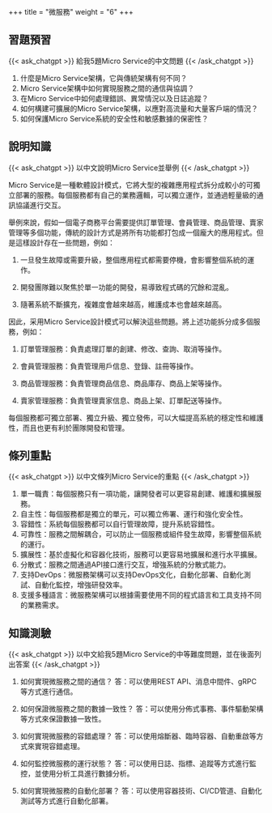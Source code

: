 +++
title = "微服務"
weight = "6"
+++
## 習題預習
{{< ask_chatgpt >}}
給我5題Micro Service的中文問題
{{< /ask_chatgpt >}}



1. 什麼是Micro Service架構，它與傳統架構有何不同？
2. Micro Service架構中如何實現服務之間的通信與協調？
3. 在Micro Service中如何處理錯誤、異常情況以及日誌追蹤？
4. 如何構建可擴展的Micro Service架構，以應對高流量和大量客戶端的情況？
5. 如何保護Micro Service系統的安全性和敏感數據的保密性？   

## 說明知識
{{< ask_chatgpt >}}
以中文說明Micro Service並舉例
{{< /ask_chatgpt >}}



Micro Service是一種軟體設計模式，它將大型的複雜應用程式拆分成較小的可獨立部署的服務。每個服務都有自己的業務邏輯，可以獨立運作，並通過輕量級的通訊協議進行交互。

舉例來說，假如一個電子商務平台需要提供訂單管理、會員管理、商品管理、賣家管理等多個功能，傳統的設計方式是將所有功能都打包成一個龐大的應用程式。但是這樣設計存在一些問題，例如：

1. 一旦發生故障或需要升級，整個應用程式都需要停機，會影響整個系統的運作。

2. 開發團隊難以聚焦於單一功能的開發，易導致程式碼的冗餘和混亂。

3. 隨著系統不斷擴充，複雜度會越來越高，維護成本也會越來越高。

因此，采用Micro Service設計模式可以解決這些問題。將上述功能拆分成多個服務，例如：

1. 訂單管理服務：負責處理訂單的創建、修改、查詢、取消等操作。

2. 會員管理服務：負責管理用戶信息、登錄、註冊等操作。

3. 商品管理服務：負責管理商品信息、商品庫存、商品上架等操作。

4. 賣家管理服務：負責管理賣家信息、商品上架、訂單配送等操作。

每個服務都可獨立部署、獨立升級、獨立發佈，可以大幅提高系統的穩定性和維護性，而且也更有利於團隊開發和管理。   

## 條列重點
{{< ask_chatgpt >}}
以中文條列Micro Service的重點
{{< /ask_chatgpt >}}



1. 單一職責：每個服務只有一項功能，讓開發者可以更容易創建、維護和擴展服務。
2. 自主性：每個服務都是獨立的單元，可以獨立佈署、運行和強化安全性。
3. 容錯性：系統每個服務都可以自行管理故障，提升系統容錯性。
4. 可靠性：服務之間解耦合，可以防止一個服務或組件發生故障，影響整個系統的運行。
5. 擴展性：基於虛擬化和容器化技術，服務可以更容易地擴展和進行水平擴展。
6. 分散式：服務之間通過API接口進行交互，增強系統的分散式能力。
7. 支持DevOps：微服務架構可以支持DevOps文化，自動化部署、自動化測試、自動化監控，增強研發效率。
8. 支援多種語言：微服務架構可以根據需要使用不同的程式語言和工具支持不同的業務需求。   

## 知識測驗
{{< ask_chatgpt >}}
以中文給我5題Micro Service的中等難度問題，並在後面列出答案
{{< /ask_chatgpt >}}



1. 如何實現微服務之間的通信？
答：可以使用REST API、消息中間件、gRPC等方式進行通信。

2. 如何保證微服務之間的數據一致性？
答：可以使用分佈式事務、事件驅動架構等方式來保證數據一致性。

3. 如何實現微服務的容錯處理？
答：可以使用熔斷器、臨時容器、自動重啟等方式來實現容錯處理。

4. 如何監控微服務的運行狀態？
答：可以使用日誌、指標、追蹤等方式進行監控，並使用分析工具進行數據分析。

5. 如何實現微服務的自動化部署？
答：可以使用容器技術、CI/CD管道、自動化測試等方式進行自動化部署。   

